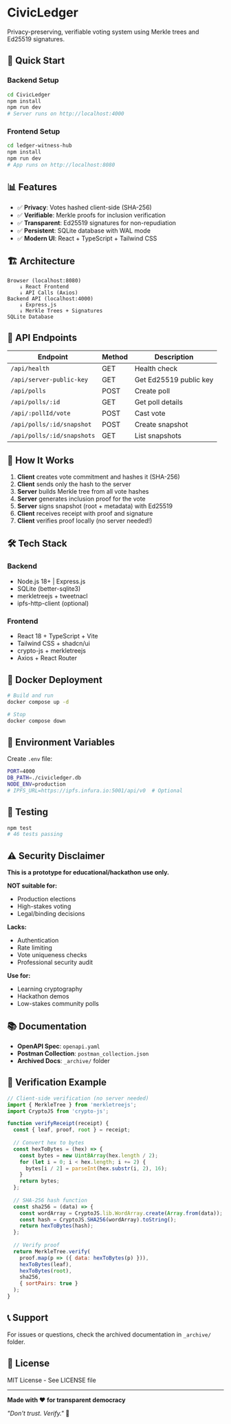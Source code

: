 # CivicLedger

Privacy-preserving, verifiable voting system using Merkle trees and Ed25519 signatures.

## 🚀 Quick Start

### Backend Setup
```bash
cd CivicLedger
npm install
npm run dev
# Server runs on http://localhost:4000
```

### Frontend Setup
```bash
cd ledger-witness-hub
npm install
npm run dev
# App runs on http://localhost:8080
```

## 📊 Features

- ✅ **Privacy**: Votes hashed client-side (SHA-256)
- ✅ **Verifiable**: Merkle proofs for inclusion verification
- ✅ **Transparent**: Ed25519 signatures for non-repudiation
- ✅ **Persistent**: SQLite database with WAL mode
- ✅ **Modern UI**: React + TypeScript + Tailwind CSS

## 🏗️ Architecture

```
Browser (localhost:8080)
    ↓ React Frontend
    ↓ API Calls (Axios)
Backend API (localhost:4000)
    ↓ Express.js
    ↓ Merkle Trees + Signatures
SQLite Database
```

## 📡 API Endpoints

| Endpoint | Method | Description |
|----------|--------|-------------|
| `/api/health` | GET | Health check |
| `/api/server-public-key` | GET | Get Ed25519 public key |
| `/api/polls` | POST | Create poll |
| `/api/polls/:id` | GET | Get poll details |
| `/api/:pollId/vote` | POST | Cast vote |
| `/api/polls/:id/snapshot` | POST | Create snapshot |
| `/api/polls/:id/snapshots` | GET | List snapshots |

## 🔐 How It Works

1. **Client** creates vote commitment and hashes it (SHA-256)
2. **Client** sends only the hash to the server
3. **Server** builds Merkle tree from all vote hashes
4. **Server** generates inclusion proof for the vote
5. **Server** signs snapshot (root + metadata) with Ed25519
6. **Client** receives receipt with proof and signature
7. **Client** verifies proof locally (no server needed!)

## 🛠️ Tech Stack

### Backend
- Node.js 18+ | Express.js
- SQLite (better-sqlite3)
- merkletreejs + tweetnacl
- ipfs-http-client (optional)

### Frontend
- React 18 + TypeScript + Vite
- Tailwind CSS + shadcn/ui
- crypto-js + merkletreejs
- Axios + React Router

## 🐳 Docker Deployment

```bash
# Build and run
docker compose up -d

# Stop
docker compose down
```

## 📝 Environment Variables

Create `.env` file:
```bash
PORT=4000
DB_PATH=./civicledger.db
NODE_ENV=production
# IPFS_URL=https://ipfs.infura.io:5001/api/v0  # Optional
```

## 🧪 Testing

```bash
npm test
# 46 tests passing
```

## ⚠️ Security Disclaimer

**This is a prototype for educational/hackathon use only.**

**NOT suitable for:**
- Production elections
- High-stakes voting
- Legal/binding decisions

**Lacks:**
- Authentication
- Rate limiting
- Vote uniqueness checks
- Professional security audit

**Use for:**
- Learning cryptography
- Hackathon demos
- Low-stakes community polls

## 📚 Documentation

- **OpenAPI Spec**: `openapi.yaml`
- **Postman Collection**: `postman_collection.json`
- **Archived Docs**: `_archive/` folder

## 🎯 Verification Example

```javascript
// Client-side verification (no server needed)
import { MerkleTree } from 'merkletreejs';
import CryptoJS from 'crypto-js';

function verifyReceipt(receipt) {
  const { leaf, proof, root } = receipt;
  
  // Convert hex to bytes
  const hexToBytes = (hex) => {
    const bytes = new Uint8Array(hex.length / 2);
    for (let i = 0; i < hex.length; i += 2) {
      bytes[i / 2] = parseInt(hex.substr(i, 2), 16);
    }
    return bytes;
  };
  
  // SHA-256 hash function
  const sha256 = (data) => {
    const wordArray = CryptoJS.lib.WordArray.create(Array.from(data));
    const hash = CryptoJS.SHA256(wordArray).toString();
    return hexToBytes(hash);
  };
  
  // Verify proof
  return MerkleTree.verify(
    proof.map(p => ({ data: hexToBytes(p) })),
    hexToBytes(leaf),
    hexToBytes(root),
    sha256,
    { sortPairs: true }
  );
}
```

## 📞 Support

For issues or questions, check the archived documentation in `_archive/` folder.

## 📄 License

MIT License - See LICENSE file

---

**Made with ❤️ for transparent democracy**

*"Don't trust. Verify."* 🔐
